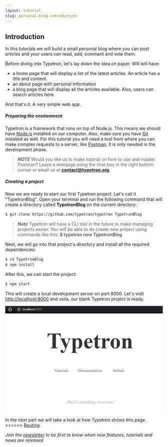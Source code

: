 ```yaml
---
layout: tutorial
slug: personal-blog-introduction
---
```


## Introduction
    
In this tutorials we will build a small personal blog where you can post articles and your users can read, add,
 comment and vote them.

Before diving into Typetron, let's lay down the idea on paper. Will will have:
 - a home page that will display a list of the latest articles. An article has a title and  content.
 - an about page with personal information 
 - a blog page that will display all the articles available. Also, users can search articles here.
 
And that's it. A very simple web app.
 
##### Preparing the environment

Typetron is a framework that runs on top of Node.js. This means we should have [Node.js](https://nodejs.org/)
installed on our computer. Also, make sure you have [Git](https://git-scm.com/) installed as well. For this 
tutorial you will need a tool from where you can make complex requests to a server, like 
[Postman](https://getpostman.com/). It is only needed in the development phase.

> _**NOTE**_ Would you like us to make tutorial on how to use and master Postman? Leave a message using the 
> chat box in the right bottom corner or email us at **contact@typetron.org**. 
    
##### Creating a project

Now we are ready to start our first Typetron project. Let's call it "TypetronBlog". Open your terminal and run
the following command that will create a directory called **TypetronBlog** on the current directory:

```bash
$ git clone https://github.com/typetron/typetron TypetronBlog
```
> **_Note_** Typetron will have a CLI tool in the future to make managing projects easier. You will be able to
> do create new project using commands like this: **$ typetron new TypetronBlog** 
 
Next, we will go into that project's directory and install all the required dependencies:
```bash
$ cd TypetronBlog
$ npm install
```

After this, we can start the project:
```bash
$ npm start
```
This will create a local development server on port 8000.
Let's visit [http://localhost:8000](http://localhost:8000) and voila, our blank Typetron project is ready.

<p align="center">
  <img src="/images/tutorials/blog/new.jpg" />
</p>

In the next part we will take a look at how Typetron shows this page. >>>>>> [Routing](routing).

_Join the [newsletter](/) to be first to know when new features, tutorials and news are released_ 
